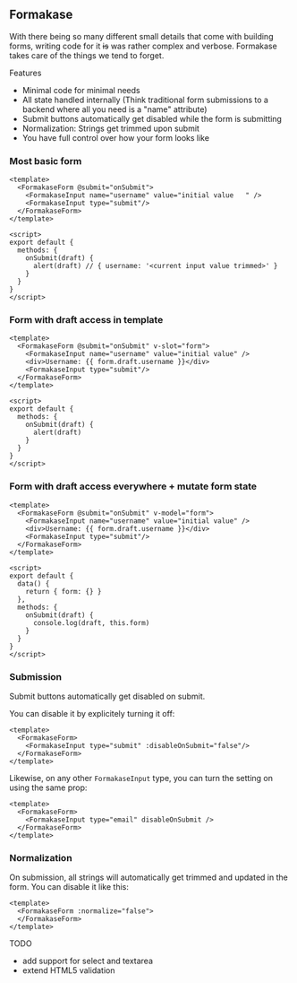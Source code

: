 ## Formakase

With there being so many different small details that come with building forms, writing code for it <strike>is</strike> was rather complex and verbose. Formakase takes care of the things we tend to forget.

Features
- Minimal code for minimal needs
- All state handled internally (Think traditional form submissions to a backend where all you need is a "name" attribute)
- Submit buttons automatically get disabled while the form is submitting
- Normalization: Strings get trimmed upon submit
- You have full control over how your form looks like

### Most basic form

```vue
<template>
  <FormakaseForm @submit="onSubmit">
    <FormakaseInput name="username" value="initial value   " />
    <FormakaseInput type="submit"/>
  </FormakaseForm>
</template>

<script>
export default {
  methods: {
    onSubmit(draft) {
      alert(draft) // { username: '<current input value trimmed>' }
    }
  }
}
</script>
```

### Form with draft access in template

```vue
<template>
  <FormakaseForm @submit="onSubmit" v-slot="form">
    <FormakaseInput name="username" value="initial value" />
    <div>Username: {{ form.draft.username }}</div>
    <FormakaseInput type="submit"/>
  </FormakaseForm>
</template>

<script>
export default {
  methods: {
    onSubmit(draft) {
      alert(draft)
    }
  }
}
</script>
```

### Form with draft access everywhere + mutate form state

```vue
<template>
  <FormakaseForm @submit="onSubmit" v-model="form">
    <FormakaseInput name="username" value="initial value" />
    <div>Username: {{ form.draft.username }}</div>
    <FormakaseInput type="submit"/>
  </FormakaseForm>
</template>

<script>
export default {
  data() {
    return { form: {} }
  },
  methods: {
    onSubmit(draft) {
      console.log(draft, this.form)
    }
  }
}
</script>
```

### Submission

Submit buttons automatically get disabled on submit.

You can disable it by explicitely turning it off:

```vue
<template>
  <FormakaseForm>
    <FormakaseInput type="submit" :disableOnSubmit="false"/>
  </FormakaseForm>
</template>
```

Likewise, on any other `FormakaseInput` type, you can turn the setting on using the same prop:

```vue
<template>
  <FormakaseForm>
    <FormakaseInput type="email" disableOnSubmit /> 
  </FormakaseForm>
</template>
```

### Normalization

On submission, all strings will automatically get trimmed and updated in the form. You can disable it like this:

```vue
<template>
  <FormakaseForm :normalize="false">
  </FormakaseForm>
</template>
```

TODO
- add support for select and textarea
- extend HTML5 validation